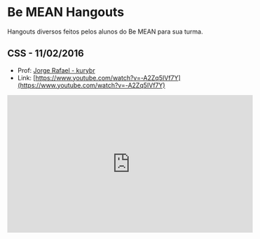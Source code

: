 # Be MEAN Hangouts

Hangouts diversos feitos pelos alunos do Be MEAN para sua turma. 


## CSS - 11/02/2016

- Prof: [Jorge Rafael - kurybr](https://github.com/kurybr)
- Link: [https://www.youtube.com/watch?v=-A2Zq5IVf7Y](https://www.youtube.com/watch?v=-A2Zq5IVf7Y)


<iframe width="560" height="315" src="https://www.youtube.com/embed/-A2Zq5IVf7Y" frameborder="0" allowfullscreen></iframe>

